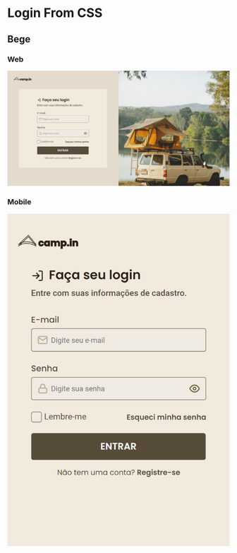 # Login From CSS

## Bege

### Web
![preview](./Login-From-CSS-Bege-1440x747.png)

### Mobile
![preview](./Login-From-CSS-Bege-425x635.png)
